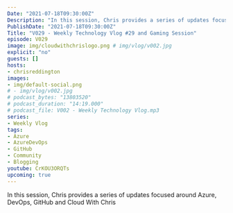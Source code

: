```yaml
---
Date: "2021-07-18T09:30:00Z"
Description: "In this session, Chris provides a series of updates focused around Azure, DevOps, GitHub and Cloud With Chris"
PublishDate: "2021-07-18T09:30:00Z"
Title: "V029 - Weekly Technology Vlog #29 and Gaming Session"
episode: V029
image: img/cloudwithchrislogo.png # img/vlog/v002.jpg
explicit: "no"
guests: []
hosts:
- chrisreddington
images:
- img/default-social.png
# - img/vlog/v002.jpg
# podcast_bytes: "13803520"
# podcast_duration: "14:19.000"
# podcast_file: V002 - Weekly Technology Vlog.mp3
series:
- Weekly Vlog
tags:
- Azure
- AzureDevOps
- GitHub
- Community
- Blogging
youtube: CrKOU3ORQTs
upcoming: true
---
```

In this session, Chris provides a series of updates focused around Azure, DevOps, GitHub and Cloud With Chris
